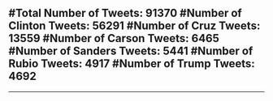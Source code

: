 #Total Number of Tweets: 91370 
#Number of Clinton Tweets: 56291
#Number of Cruz Tweets: 13559
#Number of Carson Tweets: 6465
#Number of Sanders Tweets: 5441
#Number of Rubio Tweets: 4917
#Number of Trump Tweets: 4692
---
---
